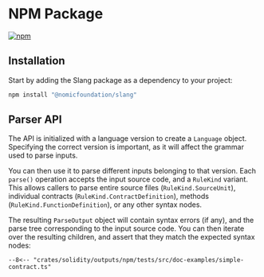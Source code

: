 # NPM Package

[![npm](https://img.shields.io/npm/v/@nomicfoundation/slang?label=NPM%20Package&logo=npm&logoColor=white)](https://www.npmjs.com/package/@nomicfoundation/slang)

## Installation

Start by adding the Slang package as a dependency to your project:

```bash
npm install "@nomicfoundation/slang"
```

## Parser API

The API is initialized with a language version to create a `Language` object.
Specifying the correct version is important, as it will affect the grammar used to parse inputs.

You can then use it to parse different inputs belonging to that version.
Each `parse()` operation accepts the input source code, and a `RuleKind` variant.
This allows callers to parse entire source files (`RuleKind.SourceUnit`), individual contracts (`RuleKind.ContractDefinition`),
methods (`RuleKind.FunctionDefinition`), or any other syntax nodes.

The resulting `ParseOutput` object will contain syntax errors (if any), and the parse tree corresponding to the input source code.
You can then iterate over the resulting children, and assert that they match the expected syntax nodes:

```{ .typescript }
--8<-- "crates/solidity/outputs/npm/tests/src/doc-examples/simple-contract.ts"
```
